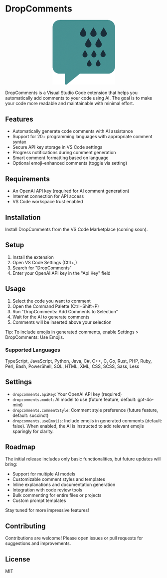 # DropComments

<P align="center">
  <img src="/img/DropCommentsLogo.png" alt="DropComments Logo" width="200"/>

DropComments is a Visual Studio Code extension that helps you automatically add comments to your code using AI. 
The goal is to make your code more readable and maintainable with minimal effort.

## Features
- Automatically generate code comments with AI assistance
- Support for 20+ programming languages with appropriate comment syntax
- Secure API key storage in VS Code settings
- Progress notifications during comment generation
- Smart comment formatting based on language
- Optional emoji-enhanced comments (toggle via setting)

## Requirements
- An OpenAI API key (required for AI comment generation)
- Internet connection for API access
- VS Code workspace trust enabled

## Installation
Install DropComments from the VS Code Marketplace (coming soon).

## Setup
1. Install the extension
2. Open VS Code Settings (Ctrl+,)
3. Search for "DropComments"
4. Enter your OpenAI API key in the "Api Key" field

## Usage
1. Select the code you want to comment
2. Open the Command Palette (Ctrl+Shift+P)
3. Run "DropComments: Add Comments to Selection"
4. Wait for the AI to generate comments
5. Comments will be inserted above your selection

Tip: To include emojis in generated comments, enable Settings > DropComments: Use Emojis.

### Supported Languages
TypeScript, JavaScript, Python, Java, C#, C++, C, Go, Rust, PHP, Ruby, Perl, Bash, PowerShell, SQL, HTML, XML, CSS, SCSS, Sass, Less

## Settings
- `dropcomments.apiKey`: Your OpenAI API key (required)
- `dropcomments.model`: AI model to use (future feature, default: gpt-4o-mini)
- `dropcomments.commentStyle`: Comment style preference (future feature, default: succinct)
- `dropcomments.useEmojis`: Include emojis in generated comments (default: false). When enabled, the AI is instructed to add relevant emojis sparingly for clarity.

## Roadmap
The initial release includes only basic functionalities, but future updates will bring:
- Support for multiple AI models
- Customizable comment styles and templates
- Inline explanations and documentation generation
- Integration with code review tools
- Bulk commenting for entire files or projects
- Custom prompt templates

Stay tuned for more impressive features!

## Contributing
Contributions are welcome! Please open issues or pull requests for suggestions and improvements.

## License
MIT
